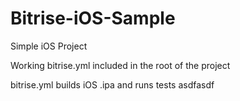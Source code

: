 # Bitrise-iOS-Sample

Simple iOS Project 

Working bitrise.yml included in the root of the project

bitrise.yml builds iOS .ipa and runs tests 
asdfasdf
